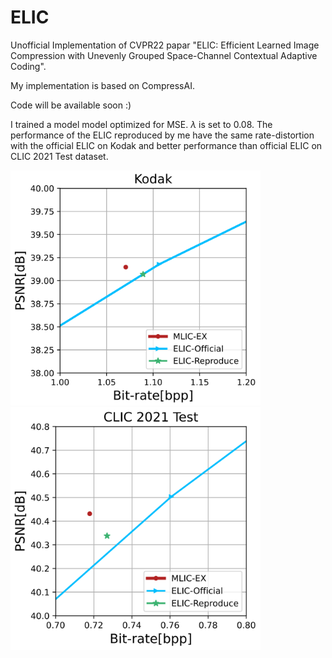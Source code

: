 # ELIC
Unofficial Implementation of CVPR22 papar "ELIC: Efficient Learned Image Compression with Unevenly Grouped Space-Channel Contextual Adaptive Coding".

My implementation is based on CompressAI.

Code will be available soon :)

I trained a model model optimized for MSE. $\lambda$ is set to $0.08$. The performance of the ELIC reproduced by me have the same rate-distortion with the official ELIC on Kodak and better performance than official ELIC on CLIC 2021 Test dataset.

<p float="left">
  <img src="https://github.com/JiangWeibeta/ELIC/blob/main/results/kodak_rd.png" width="400" />
  <img src="https://github.com/JiangWeibeta/ELIC/blob/main/results/clic_test_rd.png" width="400" />
</p>
